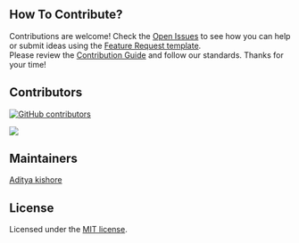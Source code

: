 ## How To Contribute?

Contributions are welcome! Check the [Open Issues](https://github.com/Adityakishore0/ScrollX-UI/issues) to see how you can help or submit ideas using the [Feature Request template](https://github.com/Adityakishore0/ScrollX-UI/issues/new?template=2-feature-request.yml).</br>
Please review the [Contribution Guide](https://github.com/Adityakishore0/ScrollX-UI/blob/main/CONTRIBUTING.md) and follow our standards. Thanks for your time!

## Contributors

[![GitHub contributors](https://img.shields.io/github/contributors/Adityakishore0/ScrollX-UI)](https://github.com/Adityakishore0/ScrollX-UI/graphs/contributors)

<a href="https://github.com/Adityakishore0/ScrollX-UI/graphs/contributors">  
  <img src="https://contrib.rocks/image?repo=Adityakishore0/ScrollX-UI&random=456" />  
</a>  
  
  
## Maintainers

[Aditya kishore](https://github.com/Adityakishore0)

## License

Licensed under the [MIT license](https://github.com/Adityakishore0/ScrollX-UI/blob/main/LICENSE.md).
